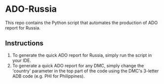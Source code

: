 # ADO-Russia
This repo contains the Python script that automates the production of ADO report for Russia.

## Instructions
1. To generate the quick ADO report for Russia, simply run the script in your IDE.
2. To generate a quick ADO report for any DMC, simply change the 'country' parameter in the top part of the code using the DMC's 3-letter ADB code (e.g. PHI for Philippines).

